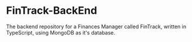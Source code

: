 # FinTrack-BackEnd
The backend repository for a Finances Manager called FinTrack, written in TypeScript, using MongoDB as it's database.
